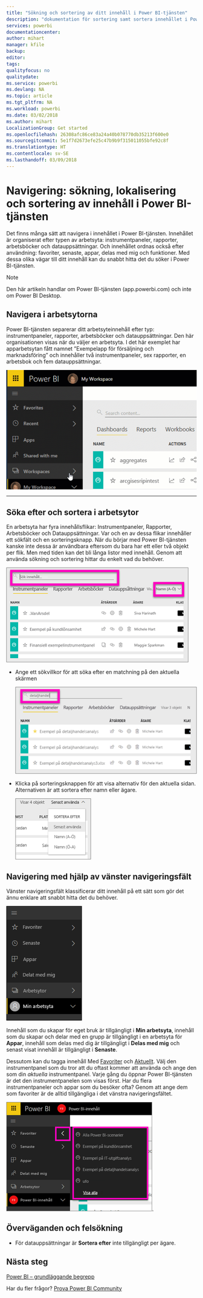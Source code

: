 ```yaml
---
title: "Sökning och sortering av ditt innehåll i Power BI-tjänsten"
description: "dokumentation för sortering samt sortera innehållet i Power BI-arbetsytorna"
services: powerbi
documentationcenter: 
author: mihart
manager: kfile
backup: 
editor: 
tags: 
qualityfocus: no
qualitydate: 
ms.service: powerbi
ms.devlang: NA
ms.topic: article
ms.tgt_pltfrm: NA
ms.workload: powerbi
ms.date: 03/02/2018
ms.author: mihart
LocalizationGroup: Get started
ms.openlocfilehash: 26308afc86ce83a24a40b078770db35213f600e0
ms.sourcegitcommit: 5e1f7d2673efe25c47b9b9f315011055bfe92c8f
ms.translationtype: HT
ms.contentlocale: sv-SE
ms.lasthandoff: 03/09/2018
---
```

# <a name="navigation-searching-finding-and-sorting-content-in-power-bi-service"></a>Navigering: sökning, lokalisering och sortering av innehåll i Power BI-tjänsten
Det finns många sätt att navigera i innehållet i Power BI-tjänsten. Innehållet är organiserat efter typen av arbetsyta: instrumentpaneler, rapporter, arbetsböcker och datauppsättningar.  Och innehållet ordnas också efter användning: favoriter, senaste, appar, delas med mig och funktioner. Med dessa olika vägar till ditt innehåll kan du snabbt hitta det du söker i Power BI-tjänsten.  

>[!NOTE] 
>Den här artikeln handlar om Power BI-tjänsten (app.powerbi.com) och inte om Power BI Desktop.

## <a name="navigation-within-workspaces"></a>Navigera i arbetsytorna

Power BI-tjänsten separerar ditt arbetsyteinnehåll efter typ: instrumentpaneler, rapporter, arbetsböcker och datauppsättningar. Den här organisationen visas när du väljer en arbetsyta. I det här exemplet har apparbetsytan fått namnet ”Exempelapp för försäljning och marknadsföring” och innehåller två instrumentpaneler, sex rapporter, en arbetsbok och fem datauppsättningar.

![video](media/service-navigation-search-filter-sort/workspaces.gif)

________________________________________

## <a name="searching-and-sorting-in-workspaces"></a>Söka efter och sortera i arbetsytor
En arbetsyta har fyra innehållsflikar: Instrumentpaneler, Rapporter, Arbetsböcker och Datauppsättningar.  Var och en av dessa flikar innehåller ett sökfält och en sorteringsknapp.  När du börjar med Power BI-tjänsten kanske inte dessa är användbara eftersom du bara har ett eller två objekt per flik.  Men med tiden kan det bli långa listor med innehåll.  Genom att använda sökning och sortering hittar du enkelt vad du behöver.

![Fliken Instrumentpaneler](media/service-navigation-search-filter-sort/power-bi-search-sort2.png)

* Ange ett sökvillkor för att söka efter en matchning på den aktuella skärmen
  
   ![ange sökterm](media/service-navigation-search-filter-sort/power-bi-search2.png)
* Klicka på sorteringsknappen för att visa alternativ för den aktuella sidan. Alternativen är att sortera efter namn eller ägare.
  
   ![sorteringsmeny](media/service-navigation-search-filter-sort/power-bi-sort-alpha.png)

## <a name="navigation-using-the-left-navbar"></a>Navigering med hjälp av vänster navigeringsfält
Vänster navigeringsfält klassificerar ditt innehåll på ett sätt som gör det ännu enklare att snabbt hitta det du behöver.  

![vänster navigeringsfält](media/service-navigation-search-filter-sort/power-bi-newnav.png)



Innehåll som du skapar för eget bruk är tillgängligt i **Min arbetsyta**, innehåll som du skapar och delar med en grupp är tillgängligt i en arbetsyta för **Appar**, innehåll som delas med dig är tillgängligt i **Delas med mig** och senast visat innehåll är tillgängligt i **Senaste**.

Dessutom kan du tagga innehåll Med [Favoriter](service-dashboard-favorite.md) och [Aktuellt](service-dashboard-featured.md). Välj den instrumentpanel som du tror att du oftast kommer att använda och ange den som din *aktuella* instrumentpanel. Varje gång du öppnar Power BI-tjänsten är det den instrumentpanelen som visas först. Har du flera instrumentpaneler och appar som du besöker ofta? Genom att ange dem som favoriter är de alltid tillgängliga i det vänstra navigeringsfältet.

![Favoriter utfällt](media/service-navigation-search-filter-sort/power-bi-favorite-flyout.png).


## <a name="considerations-and-troubleshooting"></a>Överväganden och felsökning
* För datauppsättningar är **Sortera efter** inte tillgängligt per ägare.

## <a name="next-steps"></a>Nästa steg
[Power BI – grundläggande begrepp](service-basic-concepts.md)

Har du fler frågor? [Prova Power BI Community](http://community.powerbi.com/)